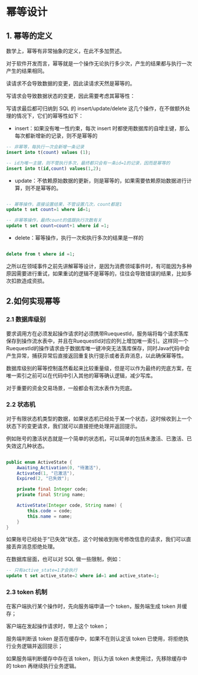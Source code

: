 # 幂等设计

## 1. 幂等的定义

数学上，幂等有非常抽象的定义，在此不多加赘述。

对于软件开发而言，幂等就是一个操作无论执行多少次，产生的结果都与执行一次产生的结果相同。

读请求不会导致数据的变更，因此读请求天然是幂等的。

写请求会导致数据状态的变更，因此需要考虑其幂等性：

写请求最后都可归纳到 SQL 的 insert/update/delete 这几个操作，在不做额外处理的情况下，它们的幂等性如下：

- insert：如果没有唯一性约束，每次 insert 时都使用数据库的自增主键，那么每次都新增新的记录，则不是幂等的

```sql
-- 非幂等，每执行一次会新增一条记录
insert into t(count) values (1);

-- id为唯一主键，则不管执行多次，最终都只会有一条id=1的记录，因而是幂等的
insert into t(id,count) values(1,2);

```

- update：不依赖原始数据的更新，则是幂等的，如果需要依赖原始数据进行计算，则不是幂等的。

```sql

-- 幂等操作，直接设置结果，不管设置几次，count都是1
update t set count=1 where id=1;

-- 非幂等操作，最终count的值跟执行次数有关
update t set count=count+1 where id =1;

```

- delete：幂等操作，执行一次和执行多次的结果是一样的

```sql

delete from t where id =1;

```

之所以在领域事件之前先讲解幂等设计，是因为消费领域事件时，有可能因为多种原因需要进行重试，如果重试的逻辑不是幂等的，往往会导致错误的结果，比如多次扣款造成资损。

## 2.如何实现幂等

### 2.1 数据库级别

要求调用方在必须发起操作请求时必须携带RuequestId，服务端将每个请求落库保存到操作流水表中，并且在RuequestId对应的列上增加唯一索引。这样同一个RuequestId的操作请求由于数据库唯一键冲突无法落库保存，同时Java代码中会产生异常，捕获异常后直接返回重复执行提示或者丢弃消息，以此确保幂等性。

数据库级别的幂等控制虽然看起来比较重量级，但是可以作为最终的兜底方案，在唯一索引之前可以在代码中引入其他的幂等确认逻辑，减少写库。

对于重要的资金交易场景，一般都会有流水表作为兜底。

### 2.2 状态机

对于有限状态机类型的数据，如果状态机已经处于某一个状态，这时候收到上一个状态下的变更请求，我们就可以直接拒绝处理并返回提示。

例如账号的激活状态就是一个简单的状态机，可以简单的包括未激活、已激活、已失效这几种状态。

```java

public enum ActiveState {
    Awaiting_Activation(0, "待激活"),
    Activated(1, "已激活"),
    Expired(2, "已失效");

    private final Integer code;
    private final String name;

    ActiveState(Integer code, String name) {
        this.code = code;
        this.name = name;
    }
}

```

如果账号已经处于“已失效”状态，这个时候收到账号修改信息的请求，我们可以直接丢弃消息拒绝处理。

在数据库层面，也可以对 SQL 做一些限制，例如：

```sql
-- 只有active_state=1才会执行
update t set active_state=2 where id=1 and active_state=1;
```

### 2.3 token 机制

在客户端执行某个操作时，先向服务端申请一个 token，服务端生成 token 并缓存；

客户端在发起操作请求时，带上这个 token；

服务端判断该 token 是否在缓存中，如果不在则认定该 token 已使用，将拒绝执行业务逻辑并返回提示；

如果服务端判断缓存中存在该 token，则认为该 token 未使用过，先移除缓存中的 token 再继续执行业务逻辑。
